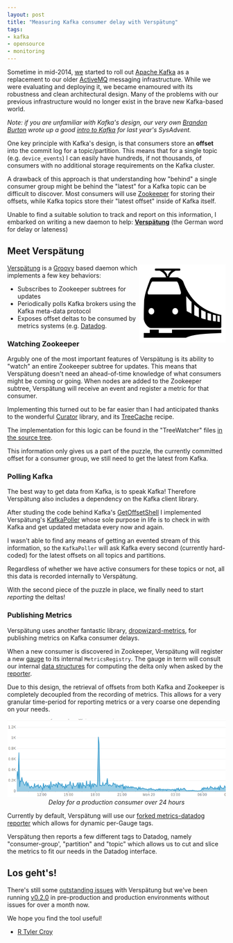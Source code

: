 ```yaml
---
layout: post
title: "Measuring Kafka consumer delay with Verspätung"
tags:
- kafka
- opensource
- monitoring
---
```



Sometime in mid-2014, [we](https://www.lookout.com/about/careers) started to
roll out [Apache Kafka](http://kafka.apache.org) as a replacement to our older
[ActiveMQ](http://activemq.apache.org) messaging infrastructure. While we were
evaluating and deploying it, we became enamoured with its robustness and clean
architectural design. Many of the problems with our previous infrastructure
would no longer exist in the brave new Kafka-based world.

*Note: if you are unfamiliar with Kafka's design, our very own [Brandon
Burton](https://github.com/solarce) wrote up a good [intro to Kafka](http://sysadvent.blogspot.com/2014/12/day-4-introduction-to-kafka.html) for last year's SysAdvent.*

One key principle with Kafka's design, is that consumers store an **offset**
into the commit log for a topic/partition. This means that for a single topic
(e.g. `device_events`) I can easily have hundreds, if not thousands, of
consumers with no additional storage requirements on the Kafka cluster.

A drawback of this approach is that understanding how "behind" a single
consumer group might be behind the "latest" for a Kafka topic can be difficult
to discover. Most consumers will use [Zookeeper](http://zookeeper.apache.org)
for storing their offsets, while Kafka topics store their "latest offset"
inside of Kafka itself.


Unable to find a suitable solution to track and report on this information, I
embarked on writing a new daemon to help: **[Verspätung](https://github.com/lookout/verspaetung#readme)** (the German word for delay or lateness)


## Meet Verspätung

<img src="images/verspaetung.png" align="right" width="200"/>

[Verspätung](https://github.com/lookout/verspaetung#readme) is a
[Groovy](http://groovy-lang.org) based daemon which implements a few key
behaviors:

 * Subscribes to Zookeeper subtrees for updates
 * Periodically polls Kafka brokers using the Kafka meta-data protocol
 * Exposes offset deltas to be consumed by metrics systems (e.g.
   [Datadog](http://datadoghq.com).

### Watching Zookeeper

Argubly one of the most important features of Verspätung is its ability to
"watch" an entire Zookeeper subtree for updates. This means that Verspätung
doesn't need an ahead-of-time knowledge of what consumers might be coming or
going. When nodes are added to the Zookeeper subtree, Verspätung will receive
an event and register a metric for that consumer.

Implementing this turned out to be far easier than I had anticipated thanks to
the wonderful  [Curator](http://curator.apache.org) library, and its
[TreeCache](http://curator.apache.org/curator-recipes/tree-cache.html) recipe.

The implementation for this logic can be found in the "TreeWatcher" files [in the
source
tree](https://github.com/lookout/verspaetung/tree/master/src/main/groovy/com/github/lookout/verspaetung/zk).


This information only gives us a part of the puzzle, the currently committed
offset for a consumer group, we still need to get the latest from Kafka.


### Polling Kafka

The best way to get data from Kafka, is to speak Kafka! Therefore Verspätung
also includes a dependency on the Kafka client library.

After studing the code behind Kafka's
[GetOffsetShell](https://cwiki.apache.org/confluence/display/KAFKA/System+Tools#SystemTools-GetOffsetShell)
I implemented Verspätung's
[KafkaPoller](https://github.com/lookout/verspaetung/blob/master/src/main/groovy/com/github/lookout/verspaetung/KafkaPoller.groovy)
whose sole purpose in life is to check in with Kafka and get updated metadata
every now and again.

I wasn't able to find any means of getting an evented stream of this
information, so the `KafkaPoller` will ask Kafka every second (currently
hard-coded) for the latest offsets on all topics and partitions.

Regardless of whether we have active consumers for these topics or not, all
this data is recorded internally to Verspätung.

With the second piece of the puzzle in place, we finally need to start
_reporting_ the deltas!


### Publishing Metrics


Verspätung uses another fantastic library,
[dropwizard-metrics](https://dropwizard.github.io/metrics/3.1.0/), for
publishing metrics on Kafka consumer delays.

When a new consumer is discovered in Zookeeper, Verspätung will register a new
[gauge](https://dropwizard.github.io/metrics/3.1.0/manual/core/#gauges) to its
internal `MetricsRegistry`. The gauge in term will consult our internal [data
structures](https://github.com/lookout/verspaetung/blob/master/src/main/groovy/com/github/lookout/verspaetung/metrics/ConsumerGauge.groovy)
for computing the delta only when asked by the
[reporter](https://dropwizard.github.io/metrics/3.1.0/manual/core/#reporters).

Due to this design, the retrieval of offsets from
both Kafka and Zookeeper is completely decoupled from the recording of metrics.
This allows for a very granular time-period for reporting metrics or a very
coarse one depending on your needs.

<center><img src="images/post-images/verspaetung/grat-delay.png"/><em>Delay for
a production consumer over 24 hours</em></center>

Currently by default, Verspätung will use our [forked metrics-datadog
reporter](https://github.com/lookout/metrics-datadog) which allows for
dynamic per-Gauge tags.

Verspätung then reports a few different tags to Datadog, namely
"consumer-group', "partition" and "topic" which allows us to cut and slice the
metrics to fit our needs in the Datadog interface.



## Los geht's!


There's still some [outstanding
issues](https://github.com/lookout/verspaetung/issues)  with Verspätung but
we've been running
[v0.2.0](https://bintray.com/lookout/systems/verspaetung/0.2.0/view) in
pre-production and production environments without issues for over a month now.



We hope you find the tool useful!



- [R Tyler Croy](https://github.com/rtyler)
